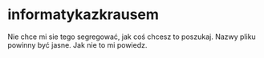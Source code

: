 # informatykazkrausem
Nie chce mi sie tego segregować, jak coś chcesz to poszukaj. Nazwy pliku powinny być jasne. Jak nie to mi powiedz.
